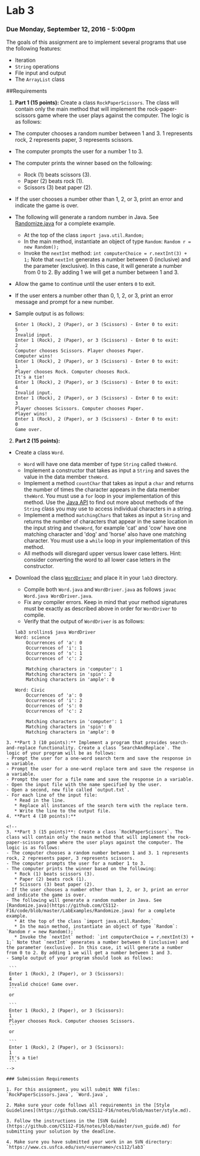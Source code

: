 Lab 3
=====

### Due Monday, September 12, 2016 - 5:00pm

The goals of this assignment are to implement several programs that use the following features:

- Iteration
- `String` operations
- File input and output
- The `ArrayList` class

##Requirements
1. **Part 1 (15 points):** Create a class `RockPaperScissors`. The class will contain only the main method that will implement the rock-paper-scissors game where the user plays against the computer. The logic is as follows:
  - The computer chooses a random number between 1 and 3. 1 represents rock, 2 represents paper, 3 represents scissors.
  - The computer prompts the user for a number 1 to 3.
  - The computer prints the winner based on the following:
      * Rock (1) beats scissors (3).
      * Paper (2) beats rock (1).
      * Scissors (3) beat paper (2).
  - If the user chooses a number other than 1, 2, or 3, print an error and indicate the game is over.
  - The following will generate a random number in Java. See [Randomize.java](https://github.com/CS112-F16/code/blob/master/LabExamples/Randomize.java) for a complete example.
      * At the top of the class `import java.util.Random;`
      * In the main method, instantiate an object of type `Random`: `Random r = new Random();`
      * Invoke the `nextInt` method: `int computerChoice = r.nextInt(3) + 1;` Note that `nextInt` generates a number between 0 (inclusive) and the parameter (exclusive). In this case, it will generate a number from 0 to 2. By adding 1 we will get a number between 1 and 3.
  - Allow the game to continue until the user enters `0` to exit.
  - If the user enters a number other than 0, 1, 2, or 3, print an error message and prompt for a new number.
  - Sample output is as follows:
	
	```
	Enter 1 (Rock), 2 (Paper), or 3 (Scissors) - Enter 0 to exit:
	5
	Invalid input.
	Enter 1 (Rock), 2 (Paper), or 3 (Scissors) - Enter 0 to exit:
	2
	Computer chooses Scissors. Player chooses Paper.
	Computer wins!
	Enter 1 (Rock), 2 (Paper), or 3 (Scissors) - Enter 0 to exit:
	1
	Player chooses Rock. Computer chooses Rock.
	It's a tie!
	Enter 1 (Rock), 2 (Paper), or 3 (Scissors) - Enter 0 to exit:
	4
	Invalid input.
	Enter 1 (Rock), 2 (Paper), or 3 (Scissors) - Enter 0 to exit:
	3
	Player chooses Scissors. Computer chooses Paper.
	Player wins!
	Enter 1 (Rock), 2 (Paper), or 3 (Scissors) - Enter 0 to exit:
	0
	Game over.
	
	```
 
2. **Part 2 (15 points):**
  - Create a class `Word`.
      * `Word` will have one data member of type `String` called `theWord`.
      * Implement a constructor that takes as input a `String` and saves the value in the data member `theWord`.
      * Implement a method `countChar` that takes as input a `char` and returns the number of times the character appears in the data member `theWord`.  You must use a `for` loop in your implementation of this method. Use the [Java API](https://docs.oracle.com/javase/8/docs/api/java/lang/String.html) to find out more about methods of the `String` class you may use to access individual characters in a string.
      * Implement a method `matchingChars` that takes as input a `String` and returns the number of characters that appear in the same location in the input string and `theWord`, for example 'cat' and 'cow' have one matching character and 'dog' and 'horse' also have one matching character.  You must use a `while` loop in your implementation of this method.
      * All methods will disregard upper versus lower case letters. Hint: consider converting the word to all lower case letters in the constructor.
  - Download the class 	[`WordDriver`](https://github.com/CS112-F16/labs/blob/master/code/WordDriver.java) and place it in your `lab3` directory. 
      * Compile both `Word.java` and `WordDriver.java` as follows `javac Word.java WordDriver.java`.
      * Fix any compiler errors. Keep in mind that your method signatures must be exactly as described above in order for `WordDriver` to compile.
      * Verify that the output of `WordDriver` is as follows:
      
	```
	lab3 srollins$ java WordDriver
	Word: science
		Occurrences of 'a': 0
		Occurrences of 'i': 1
		Occurrences of 's': 1
		Occurrences of 'c': 2

		Matching characters in 'computer': 1
		Matching characters in 'spin': 2
		Matching characters in 'ample': 0

	Word: Civic
		Occurrences of 'a': 0
		Occurrences of 'i': 2
		Occurrences of 's': 0
		Occurrences of 'c': 2

		Matching characters in 'computer': 1
		Matching characters in 'spin': 0
		Matching characters in 'ample': 0
   ```
3. **Part 3 (10 points):** Implement a program that provides search-and-replace functionality. Create a class `SearchAndReplace`. The logic of your program will be as follows:
  - Prompt the user for a one-word search term and save the response in a variable.
  - Prompt the user for a one-word replace term and save the response in a variable.
  - Prompt the user for a file name and save the response in a variable.
  - Open the input file with the name specified by the user.
  - Open a second, new file called `output.txt`.
  - For each line of the input file:
      * Read in the line.
      * Replace all instances of the search term with the replace term.
      * Write the line to the output file.
4. **Part 4 (10 points):** 

<!--
  3. **Part 3 (15 points)**: Create a class `RockPaperScissors`. The class will contain only the main method that will implement the rock-paper-scissors game where the user plays against the computer. The logic is as follows:
  - The computer chooses a random number between 1 and 3. 1 represents rock, 2 represents paper, 3 represents scissors.
  - The computer prompts the user for a number 1 to 3.
  - The computer prints the winner based on the following:
      * Rock (1) beats scissors (3).
      * Paper (2) beats rock (1).
      * Scissors (3) beat paper (2).
  - If the user chooses a number other than 1, 2, or 3, print an error and indicate the game is over.
  - The following will generate a random number in Java. See [Randomize.java](https://github.com/CS112-F16/code/blob/master/LabExamples/Randomize.java) for a complete example.
      * At the top of the class `import java.util.Random;`
      * In the main method, instantiate an object of type `Random`: `Random r = new Random();`
      * Invoke the `nextInt` method: `int computerChoice = r.nextInt(3) + 1;` Note that `nextInt` generates a number between 0 (inclusive) and the parameter (exclusive). In this case, it will generate a number from 0 to 2. By adding 1 we will get a number between 1 and 3.
  - Sample output of your program should look as follows:
  
	```
  	Enter 1 (Rock), 2 (Paper), or 3 (Scissors):
	4
	Invalid choice! Game over.
	```
	or
	
	```
	Enter 1 (Rock), 2 (Paper), or 3 (Scissors):
	1
	Player chooses Rock. Computer chooses Scissors.
 	```
 	or
 	
 	```
 	Enter 1 (Rock), 2 (Paper), or 3 (Scissors):
	1
	It's a tie!
	```
-->

### Submission Requirements

1. For this assignment, you will submit NNN files: `RockPaperScissors.java`, `Word.java`, 

2. Make sure your code follows all requirements in the [Style Guidelines](https://github.com/CS112-F16/notes/blob/master/style.md).

3. Follow the instructions in the [SVN Guide](https://github.com/CS112-F16/notes/blob/master/svn_guide.md) for submitting your solution by the deadline.

4. Make sure you have submitted your work in an SVN directory: `https://www.cs.usfca.edu/svn/<username>/cs112/lab3`

